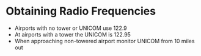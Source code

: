 # Obtaining Radio Frequencies

* Airports with no tower or UNICOM use 122.9
* At airports with a tower the UNICOM is 122.95
* When approaching non-towered airport monitor UNICOM from 10 miles out

